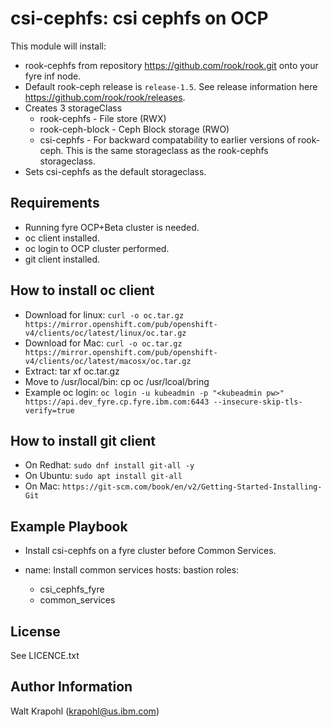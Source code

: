 csi-cephfs: csi cephfs on OCP
=========

This module will install:
- rook-cephfs from repository https://github.com/rook/rook.git onto your fyre inf node.
- Default rook-ceph release is `release-1.5`. See release information here https://github.com/rook/rook/releases.
- Creates 3 storageClass
  - rook-cephfs - File store (RWX)
  - rook-ceph-block - Ceph Block storage (RWO)
  - csi-cephfs - For backward compatability to earlier versions of rook-ceph. This is the same storageclass as the rook-cephfs storageclass.
- Sets csi-cephfs as the default storageclass.

Requirements
------------

 - Running fyre OCP+Beta cluster is needed.
 - oc client installed.
 - oc login to OCP cluster performed.
 - git client installed.

How to install oc client
------------------------
 - Download for linux: `curl -o oc.tar.gz https://mirror.openshift.com/pub/openshift-v4/clients/oc/latest/linux/oc.tar.gz`
 - Download for Mac: `curl -o oc.tar.gz https://mirror.openshift.com/pub/openshift-v4/clients/oc/latest/macosx/oc.tar.gz`
 - Extract: tar xf oc.tar.gz
 - Move to /usr/local/bin: cp oc /usr/lcoal/bring
 - Example oc login: `oc login -u kubeadmin -p "<kubeadmin pw>" https://api.dev_fyre.cp.fyre.ibm.com:6443 --insecure-skip-tls-verify=true`

 How to install git client
 -------------------------
 - On Redhat: `sudo dnf install git-all -y`
 - On Ubuntu: `sudo apt install git-all`
 - On Mac: `https://git-scm.com/book/en/v2/Getting-Started-Installing-Git`

Example Playbook
----------------
- Install csi-cephfs on a fyre cluster before Common Services.

 - name: Install common services
   hosts: bastion
   roles:
   - csi_cephfs_fyre
   - common_services


License
-------

See LICENCE.txt

Author Information
------------------

Walt Krapohl (krapohl@us.ibm.com)
